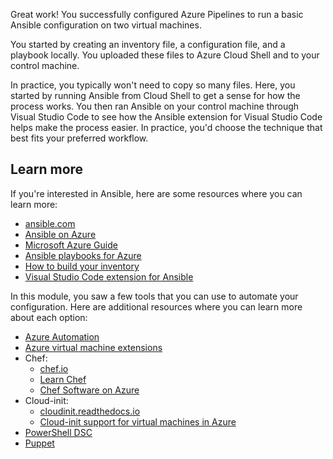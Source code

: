 Great work! You successfully configured Azure Pipelines to run a basic Ansible configuration on two virtual machines.

You started by creating an inventory file, a configuration file, and a playbook locally. You uploaded these files to Azure Cloud Shell and to your control machine.

In practice, you typically won't need to copy so many files. Here, you started by running Ansible from Cloud Shell to get a sense for how the process works. You then ran Ansible on your control machine through Visual Studio Code to see how the Ansible extension for Visual Studio Code helps make the process easier. In practice, you'd choose the technique that best fits your preferred workflow.

## Learn more

If you're interested in Ansible, here are some resources where you can learn more:

* [ansible.com](https://www.ansible.com/?azure-portal=true)
* [Ansible on Azure](https://docs.microsoft.com/azure/ansible/?azure-portal=true)
* [Microsoft Azure Guide](https://docs.ansible.com/ansible/latest/scenario_guides/guide_azure.html?azure-portal=true)
* [Ansible playbooks for Azure](https://github.com/Azure-Samples/ansible-playbooks?azure-portal=true)
* [How to build your inventory](https://docs.ansible.com/ansible/latest/user_guide/intro_inventory.html?azure-portal=true)
* [Visual Studio Code extension for Ansible](https://marketplace.visualstudio.com/items?itemName=vscoss.vscode-ansible&azure-portal=true)

In this module, you saw a few tools that you can use to automate your configuration. Here are additional resources where you can learn more about each option:

* [Azure Automation](https://docs.microsoft.com/azure/automation/automation-intro?azure-portal=true)
* [Azure virtual machine extensions](https://docs.microsoft.com/azure/virtual-machines/extensions/overview?azure-portal=true)
* Chef:
  * [chef.io](https://www.chef.io/?azure-portal=true)
  * [Learn Chef](https://learn.chef.io/?azure-portal=true)
  * [Chef Software on Azure](https://docs.microsoft.com/azure/chef/?azure-portal=true)
* Cloud-init:
  * [cloudinit.readthedocs.io](https://cloudinit.readthedocs.io/?azure-portal=true)
  * [Cloud-init support for virtual machines in Azure](https://docs.microsoft.com/azure/virtual-machines/linux/using-cloud-init?azure-portal=true)
* [PowerShell DSC](https://docs.microsoft.com/powershell/scripting/dsc/overview/overview?azure-portal=true)
* [Puppet](https://puppet.com/?azure-portal=true)